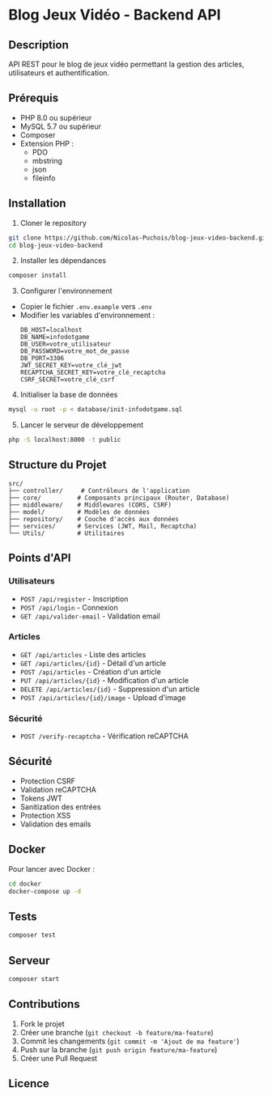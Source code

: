 # Blog Jeux Vidéo - Backend API

## Description

API REST pour le blog de jeux vidéo permettant la gestion des articles, utilisateurs et authentification.

## Prérequis

- PHP 8.0 ou supérieur
- MySQL 5.7 ou supérieur
- Composer
- Extension PHP :
  - PDO
  - mbstring
  - json
  - fileinfo

## Installation

1. Cloner le repository

```bash
git clone https://github.com/Nicolas-Puchois/blog-jeux-video-backend.git
cd blog-jeux-video-backend
```

2. Installer les dépendances

```bash
composer install
```

3. Configurer l'environnement

- Copier le fichier `.env.example` vers `.env`
- Modifier les variables d'environnement :
  ```
  DB_HOST=localhost
  DB_NAME=infodotgame
  DB_USER=votre_utilisateur
  DB_PASSWORD=votre_mot_de_passe
  DB_PORT=3306
  JWT_SECRET_KEY=votre_clé_jwt
  RECAPTCHA_SECRET_KEY=votre_clé_recaptcha
  CSRF_SECRET=votre_clé_csrf
  ```

4. Initialiser la base de données

```bash
mysql -u root -p < database/init-infodotgame.sql
```

5. Lancer le serveur de développement

```bash
php -S localhost:8000 -t public
```

## Structure du Projet

```
src/
├── controller/     # Contrôleurs de l'application
├── core/          # Composants principaux (Router, Database)
├── middleware/    # Middlewares (CORS, CSRF)
├── model/         # Modèles de données
├── repository/    # Couche d'accès aux données
├── services/      # Services (JWT, Mail, Recaptcha)
└── Utils/         # Utilitaires
```

## Points d'API

### Utilisateurs

- `POST /api/register` - Inscription
- `POST /api/login` - Connexion
- `GET /api/valider-email` - Validation email

### Articles

- `GET /api/articles` - Liste des articles
- `GET /api/articles/{id}` - Détail d'un article
- `POST /api/articles` - Création d'un article
- `PUT /api/articles/{id}` - Modification d'un article
- `DELETE /api/articles/{id}` - Suppression d'un article
- `POST /api/articles/{id}/image` - Upload d'image

### Sécurité

- `POST /verify-recaptcha` - Vérification reCAPTCHA

## Sécurité

- Protection CSRF
- Validation reCAPTCHA
- Tokens JWT
- Sanitization des entrées
- Protection XSS
- Validation des emails

## Docker

Pour lancer avec Docker :

```bash
cd docker
docker-compose up -d
```

## Tests

```bash
composer test
```

## Serveur

```bash
composer start
```

## Contributions

1. Fork le projet
2. Créer une branche (`git checkout -b feature/ma-feature`)
3. Commit les changements (`git commit -m 'Ajout de ma feature'`)
4. Push sur la branche (`git push origin feature/ma-feature`)
5. Créer une Pull Request

## Licence
